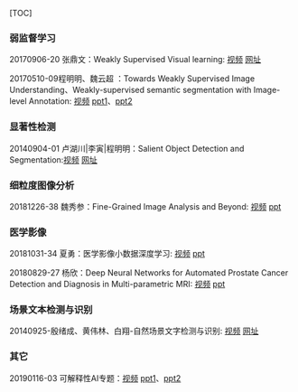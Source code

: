 [TOC]





### 弱监督学习

20170906-20 张鼎文：Weakly Supervised Visual learning: [视频](http://www.iqiyi.com/w_19rv5si3th.html#vfrm=8-8-0-1)  [网址](http://valser.org/article-226-1.html)

20170510-09程明明、魏云超 ：Towards Weakly Supervised Image Understanding、Weakly-supervised semantic segmentation with Image-level Annotation: [视频](http://www.iqiyi.com/w_19ru51f0nh.html#vfrm=8-8-0-1)   [ppt1](http://vision.ouc.edu.cn/valse/slides/20170510/WeaklySupervise.pdf)、[ppt2](http://vision.ouc.edu.cn/valse/slides/20170510/%E9%AD%8F%E4%BA%91%E8%B6%85-valse_webinar.pdf)



### 显著性检测

20140904-01 卢湖川|李寅|程明明：Salient Object Detection and Segmentation:[视频](null)  [网址](http://valser.org/article-3-1.html)



### 细粒度图像分析

20181226-38 魏秀参：Fine-Grained Image Analysis and Beyond: [视频](http://www.iqiyi.com/w_19s5a5d7r9.html#vfrm=8-8-0-1)  [ppt](http://vision.ouc.edu.cn/valse/slides/20181226/weixs.pdf)





### 医学影像

20181031-34 夏勇：医学影像小数据深度学习: [视频](http://www.iqiyi.com/w_19s3flsgu9.html#vfrm=8-8-0-1) [ppt](http://vision.ouc.edu.cn/valse/slides/20181031/%E5%8C%BB%E5%AD%A6%E5%BD%B1%E5%83%8F%E5%B0%8F%E6%95%B0%E6%8D%AE%E6%B7%B1%E5%BA%A6%E5%AD%A6%E4%B9%A0-%E5%A4%8F%E5%8B%87%EF%BC%88%E8%A5%BF%E5%B7%A5%E5%A4%A7%EF%BC%89.pdf)

20180829-27 杨欣：Deep Neural Networks for Automated Prostate Cancer Detection and Diagnosis in Multi-parametric MRI: [视频](http://www.iqiyi.com/w_19s0nhmeqx.html#vfrm=8-8-0-1)  [ppt](null)



### 场景文本检测与识别

20140925-殷绪成、黄伟林、白翔-自然场景文字检测与识别: [视频](http://www.iqiyi.com/w_19rsxii7cp.html#vfrm=8-8-0-1)  [网址](http://valser.org/article-5-1.html)





### 其它

20190116-03 可解释性AI专题：[视频](http://www.iqiyi.com/w_19s60bbesp.html#vfrm=8-8-0-1)  [ppt1](http://valser.org/webinar/slide/slides/20190116/2019.01.16%20zhou%20bolei%20VALSE%20webinar%20PPT.pdf)、[ppt2](http://valser.org/webinar/slide/slides/20190116/2019.01.16%20Quanshi%20Zhang%20VALSE%20webinar%20PPT.pdf)


